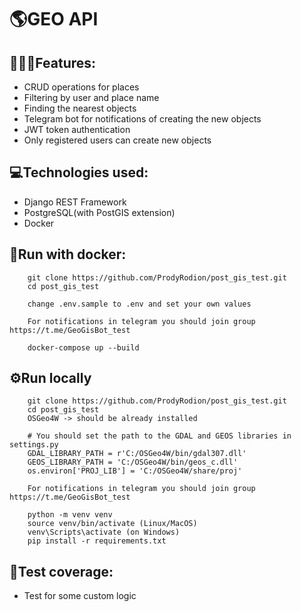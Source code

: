 # 🌎GEO API

## 👨🏻‍💻Features:
- CRUD operations for places
- Filtering by user and place name
- Finding the nearest objects
- Telegram bot for notifications of creating the new objects
- JWT token authentication
- Only registered users can create new objects

## 💻Technologies used:
- Django REST Framework
- PostgreSQL(with PostGIS extension)
- Docker

## 🐋Run with docker:

```shell
    git clone https://github.com/ProdyRodion/post_gis_test.git
    cd post_gis_test
    
    change .env.sample to .env and set your own values
    
    For notifications in telegram you should join group https://t.me/GeoGisBot_test
    
    docker-compose up --build
```

## ⚙️Run locally
```shell
    git clone https://github.com/ProdyRodion/post_gis_test.git
    cd post_gis_test
    OSGeo4W -> should be already installed
    
    # You should set the path to the GDAL and GEOS libraries in settings.py
    GDAL_LIBRARY_PATH = r'C:/OSGeo4W/bin/gdal307.dll'
    GEOS_LIBRARY_PATH = 'C:/OSGeo4W/bin/geos_c.dll'
    os.environ['PROJ_LIB'] = 'C:/OSGeo4W/share/proj'
    
    For notifications in telegram you should join group https://t.me/GeoGisBot_test

    python -m venv venv
    source venv/bin/activate (Linux/MacOS)
    venv\Scripts\activate (on Windows)
    pip install -r requirements.txt
```




## 🧪Test coverage:
- Test for some custom logic
